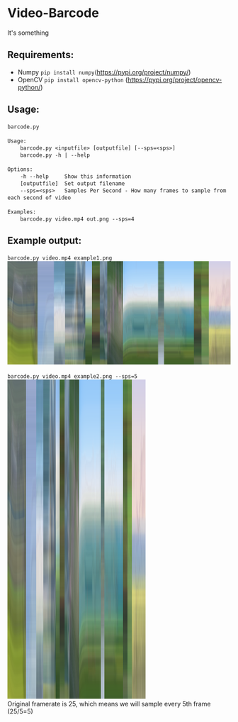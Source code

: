 # Video-Barcode
It's something

## Requirements:
- Numpy `pip install numpy`(https://pypi.org/project/numpy/)
- OpenCV `pip install opencv-python` (https://pypi.org/project/opencv-python/)

## Usage:
```
barcode.py

Usage:
    barcode.py <inputfile> [outputfile] [--sps=<sps>]
    barcode.py -h | --help

Options:
    -h --help     Show this information
    [outputfile]  Set output filename
    --sps=<sps>   Samples Per Second - How many frames to sample from each second of video

Examples:
    barcode.py video.mp4 out.png --sps=4
```

## Example output:
`barcode.py video.mp4 example1.png`  
![It's something](https://github.com/Brakebusk/Video-Barcode/blob/master/example1.png)  

`barcode.py video.mp4 example2.png --sps=5`  
![It's something](https://github.com/Brakebusk/Video-Barcode/blob/master/example2.png)  
Original framerate is 25, which means we will sample every 5th frame (25/5=5)
